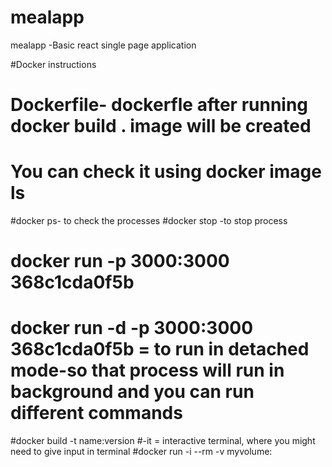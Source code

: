 # mealapp
mealapp -Basic react single page application 

#Docker instructions
# Dockerfile- dockerfle after running docker build .  image will be created
# You can check it using docker image ls
#docker ps- to check the processes
#docker stop -to stop process
# docker run -p 3000:3000 368c1cda0f5b
# docker run -d -p 3000:3000 368c1cda0f5b = to run in detached mode-so that process will run in background and you can run different commands
#docker build -t name:version
#-it = interactive terminal, where you might need to give input in terminal
#docker run -i --rm -v myvolume: